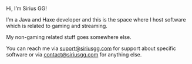 Hi, I’m Sirius GG!

I’m a Java and Haxe developer and this is the space where I host software which is related to gaming and streaming.

My non-gaming related stuff goes somewhere else.

You can reach me via [suport@siriusgg.com](mailto:suport@siriusgg.com) for support about specific software or via [contact@siriusgg.com](mailto:contact@siriusgg.com) for anything else.
